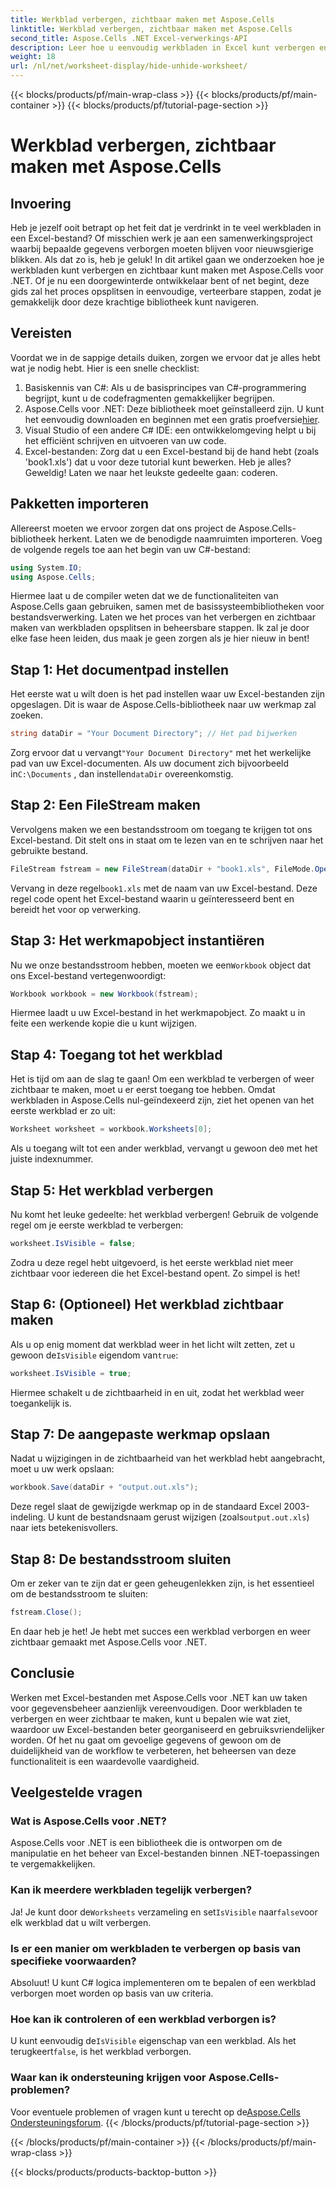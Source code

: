 ```yaml
---
title: Werkblad verbergen, zichtbaar maken met Aspose.Cells
linktitle: Werkblad verbergen, zichtbaar maken met Aspose.Cells
second_title: Aspose.Cells .NET Excel-verwerkings-API
description: Leer hoe u eenvoudig werkbladen in Excel kunt verbergen en zichtbaar maken met Aspose.Cells voor .NET. Een stapsgewijze handleiding vol tips en inzichten.
weight: 18
url: /nl/net/worksheet-display/hide-unhide-worksheet/
---
```


{{< blocks/products/pf/main-wrap-class >}}
{{< blocks/products/pf/main-container >}}
{{< blocks/products/pf/tutorial-page-section >}}

# Werkblad verbergen, zichtbaar maken met Aspose.Cells

## Invoering
Heb je jezelf ooit betrapt op het feit dat je verdrinkt in te veel werkbladen in een Excel-bestand? Of misschien werk je aan een samenwerkingsproject waarbij bepaalde gegevens verborgen moeten blijven voor nieuwsgierige blikken. Als dat zo is, heb je geluk! In dit artikel gaan we onderzoeken hoe je werkbladen kunt verbergen en zichtbaar kunt maken met Aspose.Cells voor .NET. Of je nu een doorgewinterde ontwikkelaar bent of net begint, deze gids zal het proces opsplitsen in eenvoudige, verteerbare stappen, zodat je gemakkelijk door deze krachtige bibliotheek kunt navigeren.
## Vereisten
Voordat we in de sappige details duiken, zorgen we ervoor dat je alles hebt wat je nodig hebt. Hier is een snelle checklist:
1. Basiskennis van C#: Als u de basisprincipes van C#-programmering begrijpt, kunt u de codefragmenten gemakkelijker begrijpen.
2.  Aspose.Cells voor .NET: Deze bibliotheek moet geïnstalleerd zijn. U kunt het eenvoudig downloaden en beginnen met een gratis proefversie[hier](https://releases.aspose.com/).
3. Visual Studio of een andere C# IDE: een ontwikkelomgeving helpt u bij het efficiënt schrijven en uitvoeren van uw code.
4. Excel-bestanden: Zorg dat u een Excel-bestand bij de hand hebt (zoals 'book1.xls') dat u voor deze tutorial kunt bewerken.
Heb je alles? Geweldig! Laten we naar het leukste gedeelte gaan: coderen.
## Pakketten importeren
Allereerst moeten we ervoor zorgen dat ons project de Aspose.Cells-bibliotheek herkent. Laten we de benodigde naamruimten importeren. Voeg de volgende regels toe aan het begin van uw C#-bestand:
```csharp
using System.IO;
using Aspose.Cells;
```
Hiermee laat u de compiler weten dat we de functionaliteiten van Aspose.Cells gaan gebruiken, samen met de basissysteembibliotheken voor bestandsverwerking.
Laten we het proces van het verbergen en zichtbaar maken van werkbladen opsplitsen in beheersbare stappen. Ik zal je door elke fase heen leiden, dus maak je geen zorgen als je hier nieuw in bent!
## Stap 1: Het documentpad instellen
Het eerste wat u wilt doen is het pad instellen waar uw Excel-bestanden zijn opgeslagen. Dit is waar de Aspose.Cells-bibliotheek naar uw werkmap zal zoeken.
```csharp
string dataDir = "Your Document Directory"; // Het pad bijwerken
```
 Zorg ervoor dat u vervangt`"Your Document Directory"` met het werkelijke pad van uw Excel-documenten. Als uw document zich bijvoorbeeld in`C:\Documents` , dan instellen`dataDir` overeenkomstig.
## Stap 2: Een FileStream maken
Vervolgens maken we een bestandsstroom om toegang te krijgen tot ons Excel-bestand. Dit stelt ons in staat om te lezen van en te schrijven naar het gebruikte bestand.
```csharp
FileStream fstream = new FileStream(dataDir + "book1.xls", FileMode.Open);
```
 Vervang in deze regel`book1.xls` met de naam van uw Excel-bestand. Deze regel code opent het Excel-bestand waarin u geïnteresseerd bent en bereidt het voor op verwerking.
## Stap 3: Het werkmapobject instantiëren
 Nu we onze bestandsstroom hebben, moeten we een`Workbook` object dat ons Excel-bestand vertegenwoordigt:
```csharp
Workbook workbook = new Workbook(fstream);
```
Hiermee laadt u uw Excel-bestand in het werkmapobject. Zo maakt u in feite een werkende kopie die u kunt wijzigen.
## Stap 4: Toegang tot het werkblad
Het is tijd om aan de slag te gaan! Om een werkblad te verbergen of weer zichtbaar te maken, moet u er eerst toegang toe hebben. Omdat werkbladen in Aspose.Cells nul-geïndexeerd zijn, ziet het openen van het eerste werkblad er zo uit:
```csharp
Worksheet worksheet = workbook.Worksheets[0];
```
 Als u toegang wilt tot een ander werkblad, vervangt u gewoon de`0` met het juiste indexnummer.
## Stap 5: Het werkblad verbergen
Nu komt het leuke gedeelte: het werkblad verbergen! Gebruik de volgende regel om je eerste werkblad te verbergen:
```csharp
worksheet.IsVisible = false;
```
Zodra u deze regel hebt uitgevoerd, is het eerste werkblad niet meer zichtbaar voor iedereen die het Excel-bestand opent. Zo simpel is het!
## Stap 6: (Optioneel) Het werkblad zichtbaar maken
 Als u op enig moment dat werkblad weer in het licht wilt zetten, zet u gewoon de`IsVisible` eigendom van`true`:
```csharp
worksheet.IsVisible = true;
```
Hiermee schakelt u de zichtbaarheid in en uit, zodat het werkblad weer toegankelijk is.
## Stap 7: De aangepaste werkmap opslaan
Nadat u wijzigingen in de zichtbaarheid van het werkblad hebt aangebracht, moet u uw werk opslaan:
```csharp
workbook.Save(dataDir + "output.out.xls");
```
 Deze regel slaat de gewijzigde werkmap op in de standaard Excel 2003-indeling. U kunt de bestandsnaam gerust wijzigen (zoals`output.out.xls`) naar iets betekenisvollers.
## Stap 8: De bestandsstroom sluiten
Om er zeker van te zijn dat er geen geheugenlekken zijn, is het essentieel om de bestandsstroom te sluiten:
```csharp
fstream.Close();
```
En daar heb je het! Je hebt met succes een werkblad verborgen en weer zichtbaar gemaakt met Aspose.Cells voor .NET.
## Conclusie
Werken met Excel-bestanden met Aspose.Cells voor .NET kan uw taken voor gegevensbeheer aanzienlijk vereenvoudigen. Door werkbladen te verbergen en weer zichtbaar te maken, kunt u bepalen wie wat ziet, waardoor uw Excel-bestanden beter georganiseerd en gebruiksvriendelijker worden. Of het nu gaat om gevoelige gegevens of gewoon om de duidelijkheid van de workflow te verbeteren, het beheersen van deze functionaliteit is een waardevolle vaardigheid.
## Veelgestelde vragen
### Wat is Aspose.Cells voor .NET?
Aspose.Cells voor .NET is een bibliotheek die is ontworpen om de manipulatie en het beheer van Excel-bestanden binnen .NET-toepassingen te vergemakkelijken.
### Kan ik meerdere werkbladen tegelijk verbergen?
 Ja! Je kunt door de`Worksheets` verzameling en set`IsVisible` naar`false`voor elk werkblad dat u wilt verbergen.
### Is er een manier om werkbladen te verbergen op basis van specifieke voorwaarden?
Absoluut! U kunt C# logica implementeren om te bepalen of een werkblad verborgen moet worden op basis van uw criteria.
### Hoe kan ik controleren of een werkblad verborgen is?
 U kunt eenvoudig de`IsVisible` eigenschap van een werkblad. Als het terugkeert`false`, is het werkblad verborgen.
### Waar kan ik ondersteuning krijgen voor Aspose.Cells-problemen?
 Voor eventuele problemen of vragen kunt u terecht op de[Aspose.Cells Ondersteuningsforum](https://forum.aspose.com/c/cells/9).
{{< /blocks/products/pf/tutorial-page-section >}}

{{< /blocks/products/pf/main-container >}}
{{< /blocks/products/pf/main-wrap-class >}}

{{< blocks/products/products-backtop-button >}}
